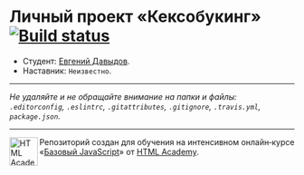 # Личный проект «Кексобукинг» [![Build status][travis-image]][travis-url]

* Студент: [Евгений Давыдов](https://up.htmlacademy.ru/javascript/11/user/461215).
* Наставник: `Неизвестно`.

---

_Не удаляйте и не обращайте внимание на папки и файлы:_<br>
_`.editorconfig`, `.eslintrc`, `.gitattributes`, `.gitignore`, `.travis.yml`, `package.json`._

---

<a href="https://htmlacademy.ru/intensive/javascript"><img align="left" width="50" height="50" title="HTML Academy" src="https://up.htmlacademy.ru/static/img/intensive/javascript/logo-for-github.svg"></a>

Репозиторий создан для обучения на интенсивном онлайн‑курсе «[Базовый JavaScript](https://htmlacademy.ru/intensive/javascript)» от [HTML Academy](https://htmlacademy.ru).

[travis-image]: https://travis-ci.org/htmlacademy-javascript/461215-keksobooking.svg?branch=master
[travis-url]: https://travis-ci.org/htmlacademy-javascript/461215-keksobooking
